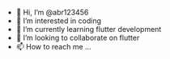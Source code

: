 - 👋 Hi, I’m @abr123456
- 👀 I’m interested in coding 
- 🌱 I’m currently learning flutter development 
- 💞️ I’m looking to collaborate on flutter 
- 📫 How to reach me ...

<!---
abr123456/abr123456 is a ✨ special ✨ repository because its `README.md` (this file) appears on your GitHub profile.
You can click the Preview link to take a look at your changes.
--->

